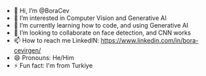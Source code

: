 - 👋 Hi, I’m @BoraCev
- 👀 I’m interested in Computer Vision and Generative AI
- 🌱 I’m currently learning how to code, and using Generative AI
- 💞️ I’m looking to collaborate on face detection, and CNN works
- 📫 How to reach me LinkedIN: https://www.linkedin.com/in/bora-cevirgen/ 
- 😄 Pronouns: He/Him
- ⚡ Fun fact: I'm from Turkiye

<!---
BoraCev/BoraCev is a ✨ special ✨ repository because its `README.md` (this file) appears on your GitHub profile.
You can click the Preview link to take a look at your changes.
--->
